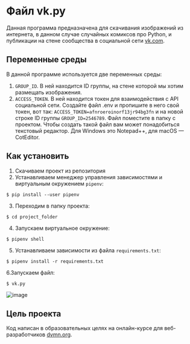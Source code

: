 # Файл vk.py
Данная программа предназначена для скачивания изображений из интернета, в данном случае случайных комиксов про Python, и публикации на стене сообщества в социальной сети [vk.com](https://vk.com).

## Переменные среды

В данной программе используется две переменных среды:  
1. `GROUP_ID`. В ней находится ID группы, на стене которой мы хотим размещать изображения.  
2. `ACCESS_TOKEN`. В ней находится токен для взаимодействия с API социальной сети. Создайте файл .env и пропишите в него свой токен, вот так: `ACCESS_TOKEN=afnroeroinorf13jr94bg3fn` и на новой строке ID группы `GROUP_ID=2546789`. Файл поместите в папку с проектом. Чтобы создать такой файл вам может понадобиться текстовый редактор. Для Windows это Notepad++, для macOS — CotEditor.

## Как установить

1. Скачиваем проект из репозитория
1. Устанавливаем менеджер управления зависимостями и виртуальным окружением `pipenv`:  
```
$ pip install --user pipenv
```
3. Переходим в папку проекта:  
```
$ cd project_folder
```
4. Запускаем виртуальное окружение:  
```
$ pipenv shell
```
5. Устанавливаем зависимости из файла `requirements.txt`:  
```
$ pipenv install -r requirements.txt
```
6.Запускаем файл:  
```
$ vk.py
```
![image](https://user-images.githubusercontent.com/106922768/189207037-82c76f3c-da19-4fce-8b41-89e35f71cdd3.png)

## Цель проекта
Код написан в образовательных целях на онлайн-курсе для веб-разработчиков [dvmn.org](https://dvmn.org/).

 
